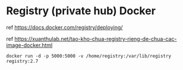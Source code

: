 # Registry (private hub) Docker

ref https://docs.docker.com/registry/deploying/

ref https://xuanthulab.net/tao-kho-chua-registry-rieng-de-chua-cac-image-docker.html

```
docker run -d -p 5000:5000 -v /home/registry:/var/lib/registry registry:2.7
```